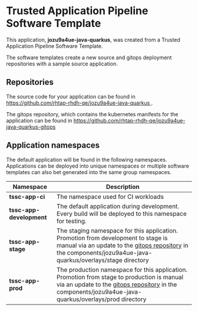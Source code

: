 # Trusted Application Pipeline Software Template

This application, **jozu9a4ue-java-quarkus**, was created from a Trusted Application Pipeline Software Template.

The software templates create a new source and gitops deployment repositories with a sample source application. 

## Repositories

The source code for your application can be found in [https://github.com/rhtap-rhdh-qe/jozu9a4ue-java-quarkus ](https://github.com/rhtap-rhdh-qe/jozu9a4ue-java-quarkus ).
 
The gitops repository, which contains the kubernetes manifests for the application can be found in 
[https://github.com/rhtap-rhdh-qe/jozu9a4ue-java-quarkus-gitops ](https://github.com/rhtap-rhdh-qe/jozu9a4ue-java-quarkus-gitops ) 

## Application namespaces 

The default application will be found in the following namespaces. Applications can be deployed into unique namespaces or multiple software templates can also bet generated into the same group namespaces.  

|  Namespace   |  Description   |  
| -------- | -------- |
| **tssc-app-ci** | The namespace used for CI workloads |
| **tssc-app-development** | The default application during development. Every build will be deployed to this namespace for testing. |
| **tssc-app-stage** | The staging namespace for this application. Promotion from development to stage is manual via an update to the [gitops repository](https://github.com/rhtap-rhdh-qe/jozu9a4ue-java-quarkus-gitops ) in the components/jozu9a4ue-java-quarkus/overlays/stage directory |
| **tssc-app-prod** | The production namespace for this application. Promotion from stage to production is manual via an update to the [gitops repository](https://github.com/rhtap-rhdh-qe/jozu9a4ue-java-quarkus-gitops ) in the components/jozu9a4ue-java-quarkus/overlays/prod directory |